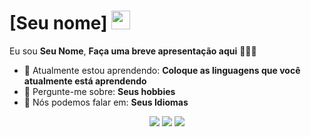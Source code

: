 # [Seu nome] <img src="https://tenor.com/pt-BR/view/hakurei-reimu-touhou-touhou-project-osana-reimu-kys-gif-27445834" width="30px">

Eu sou <strong>Seu Nome</strong>, <strong>Faça uma breve apresentação aqui</strong> 👨🏻‍💻 

- 🚀 Atualmente estou aprendendo: <strong>Coloque as linguagens que você atualmente está aprendendo</strong> 
- 💬 Pergunte-me sobre: <strong>Seus hobbies</strong>
- 📣 Nós podemos falar em: <strong>Seus Idiomas</strong>

<div align="center">

  <a href="#" alt="Gmail">
    <img src="https://img.shields.io/badge/-Gmail-FF0000?style=flat-square&labelColor=FF0000&logo=gmail&logoColor=white&link=LINK-DO-SEU-EMAIL"/></a>

  <a href="#" alt="Linkedin">
    <img src="https://img.shields.io/badge/-Linkedin-0e76a8?style=flat-square&logo=Linkedin&logoColor=white&link=LINK-DO-SEU-LINKEDIN" /></a>

  <a href="#" alt="Instagram">
    <img src="https://img.shields.io/badge/-Instagram-DF0174?style=flat-square&labelColor=DF0174&logo=instagram&logoColor=white&link=LINK-DO-SEU-INSTAGRAM"/></a>

</div>
